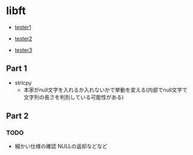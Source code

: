# libft

- [tester1](https://github.com/Tripouille/libftTester)

- [tester2](https://github.com/alelievr/libft-unit-test)

- [tester3](https://github.com/usatie/libft-tester-tokyo)

## Part 1

- strlcpy
  - 本家がnull文字を入れるか入れないかで挙動を変える(内部でnull文字で文字列の長さを判別している可能性がある)


## Part 2

### TODO
  - 細かい仕様の確認 NULLの返却などなど

